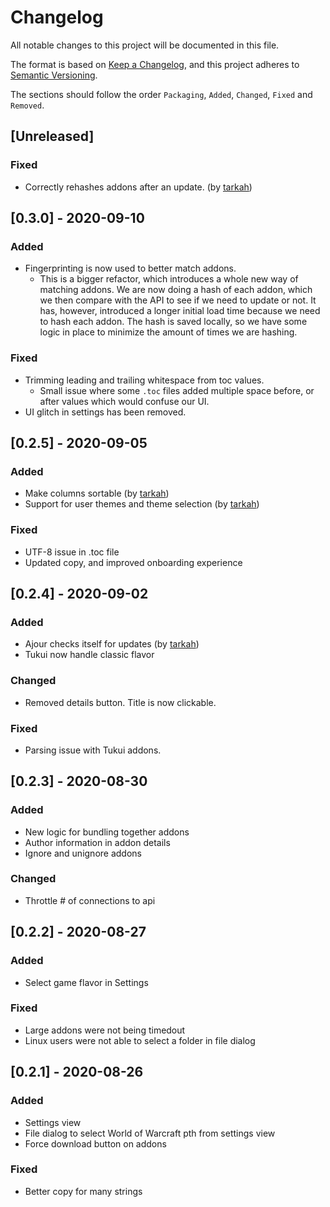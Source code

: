 # Changelog
All notable changes to this project will be documented in this file.

The format is based on [Keep a Changelog](https://keepachangelog.com/en/1.0.0/),
and this project adheres to [Semantic Versioning](https://semver.org/spec/v2.0.0.html).

The sections should follow the order `Packaging`, `Added`, `Changed`, `Fixed` and `Removed`.
## [Unreleased]
### Fixed
- Correctly rehashes addons after an update. (by [tarkah](https://github.com/tarkah))

## [0.3.0] - 2020-09-10
### Added
- Fingerprinting is now used to better match addons.
  - This is a bigger refactor, which introduces a whole new way of matching addons. We are now doing a hash of each addon, which we then compare with the API to see if we need to update or not. It has, however, introduced a longer initial load time because we need to hash each addon. The hash is saved locally, so we have some logic in place to minimize the amount of times we are hashing.
### Fixed
- Trimming leading and trailing whitespace from toc values.
  - Small issue where some `.toc` files added multiple space before, or after values which would confuse our UI. 
- UI glitch in settings has been removed.
## [0.2.5] - 2020-09-05
### Added
- Make columns sortable (by [tarkah](https://github.com/tarkah))
- Support for user themes and theme selection (by [tarkah](https://github.com/tarkah))
### Fixed
- UTF-8 issue in .toc file
- Updated copy, and improved onboarding experience
## [0.2.4] - 2020-09-02
### Added
- Ajour checks itself for updates (by [tarkah](https://github.com/tarkah))
- Tukui now handle classic flavor
### Changed
- Removed details button. Title is now clickable.
### Fixed
- Parsing issue with Tukui addons.

## [0.2.3] - 2020-08-30
### Added
- New logic for bundling together addons
- Author information in addon details
- Ignore and unignore addons

### Changed
- Throttle # of connections to api

## [0.2.2] - 2020-08-27
### Added
- Select game flavor in Settings

### Fixed
- Large addons were not being timedout
- Linux users were not able to select a folder in file dialog

## [0.2.1] - 2020-08-26
### Added
- Settings view
- File dialog to select World of Warcraft pth from settings view
- Force download button on addons

### Fixed
- Better copy for many strings
